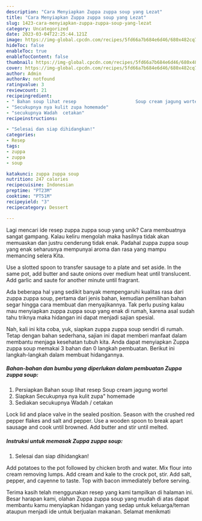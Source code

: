 ```yaml
---
description: "Cara Menyiapkan Zuppa zuppa soup yang Lezat"
title: "Cara Menyiapkan Zuppa zuppa soup yang Lezat"
slug: 1423-cara-menyiapkan-zuppa-zuppa-soup-yang-lezat
category: Uncategorized
date: 2023-03-04T22:25:44.121Z
image: https://img-global.cpcdn.com/recipes/5fd66a7b684e6d46/680x482cq70/zuppa-zuppa-soup-foto-resep-utama.jpg
hideToc: false
enableToc: true
enableTocContent: false
thumbnail: https://img-global.cpcdn.com/recipes/5fd66a7b684e6d46/680x482cq70/zuppa-zuppa-soup-foto-resep-utama.jpg
cover: https://img-global.cpcdn.com/recipes/5fd66a7b684e6d46/680x482cq70/zuppa-zuppa-soup-foto-resep-utama.jpg
author: Admin
authorAv: notfound
ratingvalue: 3
reviewcount: 21
recipeingredient:
- " Bahan soup lihat resep                      Soup cream jagung wortel"
- "Secukupnya nya kulit zupa homemade"
- "secukupnya Wadah  cetakan"
recipeinstructions:

- "Selesai dan siap dihidangkan!"
categories:
- Resep
tags:
- zuppa
- zuppa
- soup

katakunci: zuppa zuppa soup 
nutrition: 247 calories
recipecuisine: Indonesian
preptime: "PT23M"
cooktime: "PT51M"
recipeyield: "3"
recipecategory: Dessert

---
```





Lagi mencari ide resep zuppa zuppa soup yang unik? Cara membuatnya sangat gampang. Kalau keliru mengolah maka hasilnya tidak akan memuaskan dan justru cenderung tidak enak. Padahal zuppa zuppa soup yang enak seharusnya mempunyai aroma dan rasa yang mampu memancing selera Kita.





Use a slotted spoon to transfer sausage to a plate and set aside. In the same pot, add butter and saute onions over medium heat until translucent. Add garlic and saute for another minute until fragrant.

Ada beberapa hal yang sedikit banyak mempengaruhi kualitas rasa dari zuppa zuppa soup, pertama dari jenis bahan, kemudian pemilihan bahan segar hingga cara membuat dan menyajikannya. Tak perlu pusing kalau mau menyiapkan zuppa zuppa soup yang enak di rumah, karena asal sudah tahu triknya maka hidangan ini dapat menjadi sajian spesial.






Nah, kali ini kita coba, yuk, siapkan zuppa zuppa soup sendiri di rumah. Tetap dengan bahan sederhana, sajian ini dapat memberi manfaat dalam membantu menjaga kesehatan tubuh kita. Anda dapat menyiapkan Zuppa zuppa soup memakai 3 bahan dan 0 langkah pembuatan. Berikut ini langkah-langkah dalam membuat hidangannya.

<!--inarticleads1-->

##### Bahan-bahan dan bumbu yang diperlukan dalam pembuatan Zuppa zuppa soup:

1. Persiapkan  Bahan soup lihat resep                      Soup cream jagung wortel
1. Siapkan Secukupnya nya kulit zupa&#34; homemade
1. Sediakan secukupnya Wadah / cetakan


Lock lid and place valve in the sealed position. Season with the crushed red pepper flakes and salt and pepper. Use a wooden spoon to break apart sausage and cook until browned. Add butter and stir until melted. 

<!--inarticleads2-->

##### Instruksi untuk memasak Zuppa zuppa soup:


1. Selesai dan siap dihidangkan!

Add potatoes to the pot followed by chicken broth and water. Mix flour into cream removing lumps. Add cream and kale to the crock pot, stir. Add salt, pepper, and cayenne to taste. Top with bacon immediately before serving. 

Terima kasih telah menggunakan resep yang kami tampilkan di halaman ini. Besar harapan kami, olahan Zuppa zuppa soup yang mudah di atas dapat membantu kamu menyiapkan hidangan yang sedap untuk keluarga/teman ataupun menjadi ide untuk berjualan makanan. Selamat menikmati
